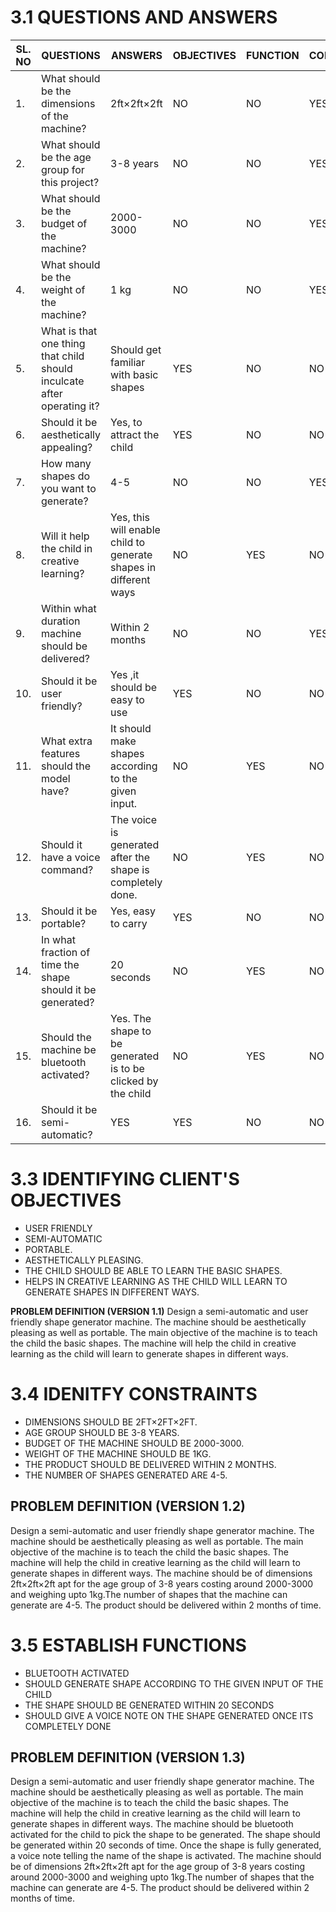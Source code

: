 # ****3.1 QUESTIONS AND ANSWERS****
|SL. NO|QUESTIONS|ANSWERS|OBJECTIVES|FUNCTION|CONSTRAINT|
|------|---------|-------|----------|--------|----------|
|1.|What should be the dimensions of the machine?|2ft×2ft×2ft|NO|NO|YES|
|2.|What should be the age group for this project?|3-8 years|NO|NO|YES|
|3.|What should be the budget of the machine?|2000-3000|NO|NO|YES|
|4.|What should be the weight of the machine?| 1 kg |NO|NO|YES|
|5.|What is that one thing that child should inculcate after operating it?|Should get familiar with basic shapes|YES|NO|NO|
|6.|Should it be aesthetically appealing?|Yes, to attract the child |YES|NO|NO|
|7.|How many shapes do you want to generate?|4-5|NO|NO|YES|
|8.|Will it help the child in creative learning?|Yes, this will enable child to generate shapes in different ways |NO|YES|NO| 
|9.| Within what duration machine should be delivered?|Within 2 months |NO|NO|YES|
|10.| Should it be user friendly?|Yes ,it should be easy to use |YES|NO|NO|
|11.| What extra features should the model have?|It should make shapes according to the given input. |NO|YES|NO| 
|12.| Should it have a voice command?|The voice is generated after the shape is completely done. |NO|YES|NO|
|13.| Should it be portable?|Yes, easy to carry |YES|NO|NO|
|14.| In what fraction of time the shape should it be generated?|20 seconds |NO|YES|NO|
|15.| Should the machine be bluetooth activated?|Yes. The shape to be generated is to be clicked by the child |NO|YES|NO|
|16.| Should it be semi-automatic?|YES|YES|NO|NO|





# ****3.3 IDENTIFYING CLIENT'S OBJECTIVES****
* USER FRIENDLY
* SEMI-AUTOMATIC
* PORTABLE.
* AESTHETICALLY PLEASING.
* THE CHILD SHOULD BE ABLE TO LEARN THE BASIC SHAPES.
* HELPS IN CREATIVE LEARNING AS THE CHILD WILL LEARN TO GENERATE SHAPES IN DIFFERENT WAYS.





****PROBLEM DEFINITION (VERSION 1.1)****
Design a semi-automatic and  user friendly shape generator machine. The machine should be aesthetically pleasing as well as portable. The main objective of the machine is to teach the child the basic shapes. The machine will help the child in creative learning as the child will learn to generate shapes in different ways.


# ****3.4 IDENITFY CONSTRAINTS****
* DIMENSIONS SHOULD BE 2FT×2FT×2FT.
* AGE GROUP SHOULD BE 3-8 YEARS.
* BUDGET OF THE MACHINE SHOULD BE 2000-3000.
* WEIGHT OF THE MACHINE SHOULD BE 1KG.
* THE PRODUCT SHOULD BE DELIVERED WITHIN 2 MONTHS.
* THE NUMBER OF SHAPES GENERATED ARE 4-5.


## ****PROBLEM DEFINITION (VERSION 1.2)****
Design a semi-automatic and  user friendly shape generator machine. The machine should be aesthetically pleasing as well as portable. The main objective of the machine is to teach the child the basic shapes. The machine will help the child in creative learning as the child will learn to generate shapes in different ways. The machine should be of dimensions 2ft×2ft×2ft apt for the age group of 3-8 years costing around 2000-3000 and weighing upto 1kg.The number of shapes that the machine can generate are 4-5. The product should be delivered within 2 months of time.



# ****3.5 ESTABLISH FUNCTIONS****
* BLUETOOTH ACTIVATED
* SHOULD GENERATE SHAPE ACCORDING TO THE GIVEN INPUT OF THE CHILD
* THE SHAPE SHOULD BE GENERATED WITHIN 20 SECONDS
* SHOULD GIVE A VOICE NOTE ON THE SHAPE GENERATED ONCE ITS COMPLETELY DONE





## ****PROBLEM DEFINITION (VERSION 1.3)****
Design a semi-automatic and  user friendly shape generator machine. The machine should be aesthetically pleasing as well as portable. The main objective of the machine is to teach the child the basic shapes. The machine will help the child in creative learning as the child will learn to generate shapes in different ways. The machine should be bluetooth activated for the child to pick the shape to be generated. The shape should be generated within 20 seconds of time. Once the shape is fully generated, a voice note telling the name of the shape is activated. The machine should be of dimensions 2ft×2ft×2ft apt for the age group of 3-8 years costing around 2000-3000 and weighing upto 1kg.The number of shapes that the machine can generate are 4-5. The product should be delivered within 2 months of time.









